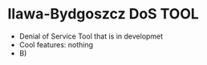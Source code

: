 # Ilawa-Bydgoszcz DoS TOOL
- Denial of Service Tool that is in developmet
- Cool features: nothing
- B)
